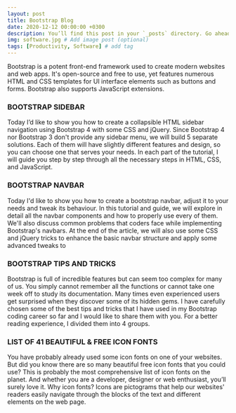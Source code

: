 ```yaml
---
layout: post
title: Bootstrap Blog
date: 2020-12-12 00:00:00 +0300
description: You’ll find this post in your `_posts` directory. Go ahead and edit it and re-build the site to see your changes. # Add post description (optional)
img: software.jpg # Add image post (optional)
tags: [Productivity, Software] # add tag
---
```

Bootstrap is a potent front-end framework used to create modern websites and web apps. It's open-source and free to use, yet features numerous HTML and CSS templates for UI interface elements such as buttons and forms. Bootstrap also supports JavaScript extensions.

### BOOTSTRAP SIDEBAR

 Today I’d like to show you how to create a collapsible HTML sidebar navigation using Bootstrap 4 with some CSS and jQuery. Since Bootstrap 4 nor Bootstrap 3 don't provide any sidebar menu, we will build 5 separate solutions. Each of them will have slightly different features and design, so you can choose one that serves your needs.  In each part of the tutorial, I will guide you step by step through all the necessary steps in HTML, CSS, and JavaScript. 

### BOOTSTRAP NAVBAR

Today I'd like to show you how to create a bootstrap navbar, adjust it to your needs and tweak its behaviour. In this tutorial and guide, we will explore in detail all the navbar components and how to properly use every of them. We'll also discuss common problems that coders face while implementing Bootstrap's navbars. At the end of the article, we will also use some CSS and jQuery tricks to enhance the basic navbar structure and apply some advanced tweaks to

 
### BOOTSTRAP TIPS AND TRICKS

Bootstrap is full of incredible features but can seem too complex for many of us. You simply cannot remember all the functions or cannot take one week off to study its documentation. Many times even experienced users get surprised when they discover some of its hidden gems. I have carefully chosen some of the best tips and tricks that I have used in my Bootstrap coding career so far and I would like to share them with you. For a better reading experience, I divided them into 4 groups.
 
 
 ###  LIST OF 41 BEAUTIFUL & FREE ICON FONTS
  
You have probably already used some icon fonts on one of your websites. But did you know there are so many beautiful free icon fonts that you could use? This is probably the most comprehensive list of icon fonts on the planet.  And whether you are a developer, designer or web enthusiast, you’ll surely love it. Why icon fonts? Icons are pictograms that help our websites' readers easily navigate through the blocks of the text and different elements on the web page. 
